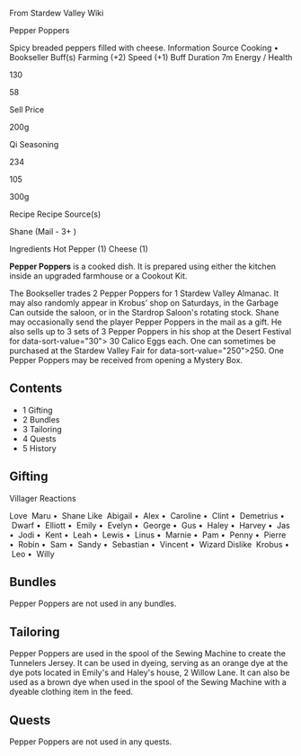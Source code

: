 From Stardew Valley Wiki

Pepper Poppers

Spicy breaded peppers filled with cheese. Information Source Cooking • Bookseller Buff(s) Farming (+2) Speed (+1) Buff Duration 7m Energy / Health

130

58

Sell Price

200g

Qi Seasoning

234

105

300g

Recipe Recipe Source(s)

Shane (Mail - 3+ )

Ingredients Hot Pepper (1) Cheese (1)

**Pepper Poppers** is a cooked dish. It is prepared using either the kitchen inside an upgraded farmhouse or a Cookout Kit.

The Bookseller trades 2 Pepper Poppers for 1 Stardew Valley Almanac. It may also randomly appear in Krobus' shop on Saturdays, in the Garbage Can outside the saloon, or in the Stardrop Saloon's rotating stock. Shane may occasionally send the player Pepper Poppers in the mail as a gift. He also sells up to 3 sets of 3 Pepper Poppers in his shop at the Desert Festival for data-sort-value="30"&gt; 30 Calico Eggs each. One can sometimes be purchased at the Stardew Valley Fair for data-sort-value="250"&gt;250. One Pepper Poppers may be received from opening a Mystery Box.

## Contents

- 1 Gifting
- 2 Bundles
- 3 Tailoring
- 4 Quests
- 5 History

## Gifting

Villager Reactions

Love  Maru •  Shane Like  Abigail •  Alex •  Caroline •  Clint •  Demetrius •  Dwarf •  Elliott •  Emily •  Evelyn •  George •  Gus •  Haley •  Harvey •  Jas •  Jodi •  Kent •  Leah •  Lewis •  Linus •  Marnie •  Pam •  Penny •  Pierre •  Robin •  Sam •  Sandy •  Sebastian •  Vincent •  Wizard Dislike  Krobus •  Leo •  Willy

## Bundles

Pepper Poppers are not used in any bundles.

## Tailoring

Pepper Poppers are used in the spool of the Sewing Machine to create the Tunnelers Jersey. It can be used in dyeing, serving as an orange dye at the dye pots located in Emily's and Haley's house, 2 Willow Lane. It can also be used as a brown dye when used in the spool of the Sewing Machine with a dyeable clothing item in the feed.

## Quests

Pepper Poppers are not used in any quests.